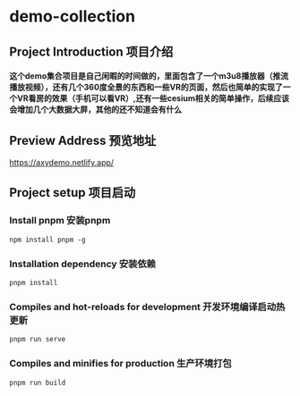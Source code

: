 # demo-collection

## Project Introduction 项目介绍

#### 这个demo集合项目是自己闲暇的时间做的，里面包含了一个m3u8播放器（推流播放视频），还有几个360度全景的东西和一些VR的页面，然后也简单的实现了一个VR看房的效果（手机可以看VR）,还有一些cesium相关的简单操作，后续应该会增加几个大数据大屏，其他的还不知道会有什么

## Preview Address 预览地址

<https://axydemo.netlify.app/>

## 

## Project setup 项目启动

### Install pnpm 安装pnpm
```
npm install pnpm -g
```
### Installation dependency 安装依赖

```
pnpm install
```

### Compiles and hot-reloads for development 开发环境编译启动热更新
```
pnpm run serve
```

### Compiles and minifies for production 生产环境打包
```
pnpm run build
```
